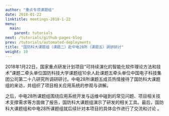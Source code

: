 ```yaml
---
author: "重点专项课题组"
date: 2018-01-22
linktitle: meetings-2018-1-22
menu:
  main:
    parent: tutorials
next: /tutorials/github-pages-blog
prev: /tutorials/automated-deployments
title: "国防科大课题组（课题二）赴中电28所（课题五）调研研讨"
weight: 10
---
```


2018年1月22日，国家重点研发计划项目“可持续演化的智能化软件理论方法和技术”课题二牵头单位国防科技大学课题组10余人赴课题五牵头单位中国电子科技集团公司第二十八研究所调研研讨。中电28所课题五成员热情接待了国防科大课题组的来访，并组织了项目相关应用系统的参观与讲解。
<!--more-->
之后，中电28所课题组围绕应用系统开发与运维中碰到的常见问题、项目相关技术支撑需求等方面做了报告，国防科大课题组演示了研发的相关工具。最后，国防科大课题组和中电28所课题组就后续针对本项目的具体合作进行了交流和讨论 。
